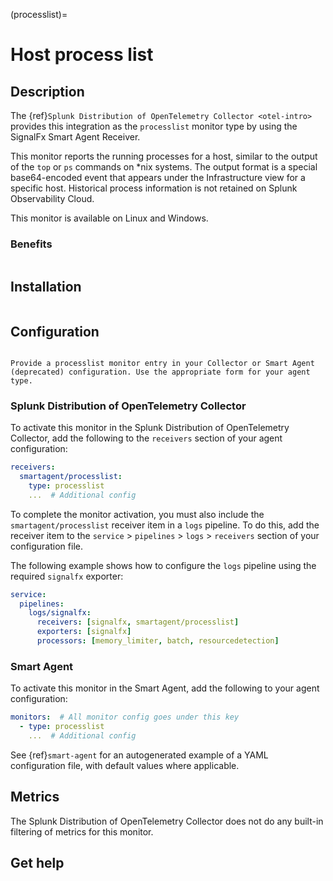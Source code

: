 (processlist)=

# Host process list
<meta name="description" content="Documentation on the processlist monitor">

## Description

The {ref}`Splunk Distribution of OpenTelemetry Collector <otel-intro>` provides this integration as the `processlist` monitor type by using the SignalFx Smart Agent Receiver.

This monitor reports the running processes for a host, similar to the output of the `top` or `ps` commands on *nix systems. The output format is a special base64-encoded event that appears under the Infrastructure view for a specific host. Historical process information is not retained on Splunk Observability Cloud.

This monitor is available on Linux and Windows.

### Benefits

```{include} /_includes/benefits.md
```

## Installation

```{include} /_includes/collector-installation.md
```

## Configuration

```{include} /_includes/configuration.md
```

```{note}
Provide a processlist monitor entry in your Collector or Smart Agent (deprecated) configuration. Use the appropriate form for your agent type.
```

### Splunk Distribution of OpenTelemetry Collector

To activate this monitor in the Splunk Distribution of OpenTelemetry Collector, add the following to the `receivers` section of your agent configuration:

```yaml
receivers:
  smartagent/processlist:
    type: processlist
    ...  # Additional config
```

To complete the monitor activation, you must also include the `smartagent/processlist` receiver item in a `logs` pipeline. To do this, add the receiver item to the `service` > `pipelines` > `logs` > `receivers` section of your configuration file. 

The following example shows how to configure the `logs` pipeline using the required `signalfx` exporter:

```yaml
service:
  pipelines:
    logs/signalfx:
      receivers: [signalfx, smartagent/processlist]
      exporters: [signalfx]
      processors: [memory_limiter, batch, resourcedetection]
```

### Smart Agent

To activate this monitor in the Smart Agent, add the following to your agent configuration:

```yaml
monitors:  # All monitor config goes under this key
  - type: processlist
    ...  # Additional config
```

See {ref}`smart-agent` for an autogenerated example of a YAML configuration file, with default values where applicable.

## Metrics

The Splunk Distribution of OpenTelemetry Collector does not do any built-in filtering of metrics for this monitor.

## Get help

```{include} /_includes/troubleshooting.md
```
